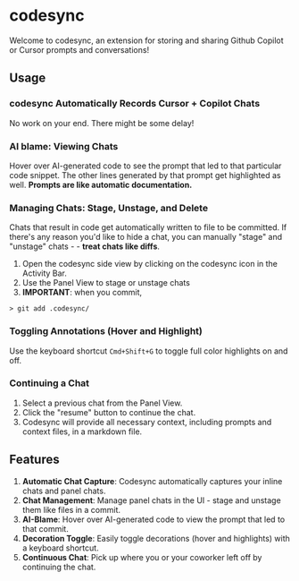 # codesync

Welcome to codesync, an extension for storing and sharing Github Copilot or Cursor prompts and conversations!



## Usage

### codesync Automatically Records Cursor + Copilot Chats

No work on your end. There might be some delay! 

### AI blame: Viewing Chats



Hover over AI-generated code to see the prompt that led to that particular code snippet. 
The other lines generated by that prompt get highlighted as well. **Prompts are like automatic documentation.** 

### Managing Chats: Stage, Unstage, and Delete 


Chats that result in code get automatically written to file to be committed. If there's any reason you'd like to hide a chat, you can manually "stage" and "unstage" chats -  - **treat chats like diffs**.
1. Open the codesync side view by clicking on the codesync icon in the Activity Bar.
2. Use the Panel View to stage or unstage chats
3. **IMPORTANT**: when you commit, 

```
> git add .codesync/
```


### Toggling Annotations (Hover and Highlight)

Use the keyboard shortcut `Cmd+Shift+G` to toggle full color highlights on and off.

### Continuing a Chat

1. Select a previous chat from the Panel View.
2. Click the "resume" button to continue the chat.
3. Codesync will provide all necessary context, including prompts and context files, in a markdown file.


## Features

1. **Automatic Chat Capture**: Codesync automatically captures your inline chats and panel chats.
2. **Chat Management**: Manage panel chats in the UI - stage and unstage them like files in a commit.
3. **AI-Blame**: Hover over AI-generated code to view the prompt that led to that commit.
4. **Decoration Toggle**: Easily toggle decorations (hover and highlights) with a keyboard shortcut.
5. **Continuous Chat**: Pick up where you or your coworker left off by continuing the chat.

